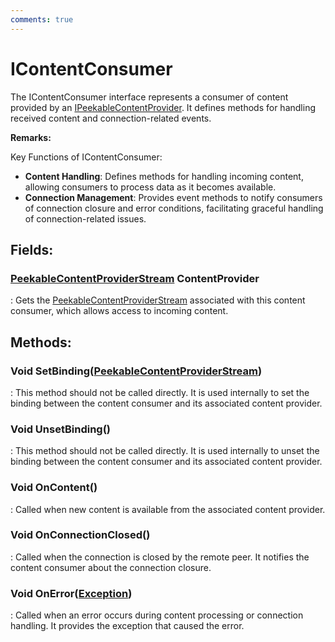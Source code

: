 ```yaml
---
comments: true
---
```

# IContentConsumer

The IContentConsumer interface represents a consumer of content provided by an [IPeekableContentProvider](IPeekableContentProvider.md). It defines methods for handling received content and connection-related events. 

**Remarks:**

Key Functions of IContentConsumer: 

- **Content Handling**: Defines methods for handling incoming content, allowing consumers to process data as it becomes available. 
- **Connection Management**: Provides event methods to notify consumers of connection closure and error conditions, facilitating graceful handling of connection-related issues. 



## **Fields**:
### **[PeekableContentProviderStream](../Streams/PeekableContentProviderStream.md) ContentProvider**
: Gets the [PeekableContentProviderStream](../Streams/PeekableContentProviderStream.md) associated with this content consumer, which allows access to incoming content. 
## **Methods**:

### Void SetBinding([PeekableContentProviderStream](../Streams/PeekableContentProviderStream.md))
: This method should not be called directly. It is used internally to set the binding between the content consumer and its associated content provider. 

### Void UnsetBinding()
: This method should not be called directly. It is used internally to unset the binding between the content consumer and its associated content provider. 

### Void OnContent()
: Called when new content is available from the associated content provider. 

### Void OnConnectionClosed()
: Called when the connection is closed by the remote peer. It notifies the content consumer about the connection closure. 

### Void OnError([Exception](https://learn.microsoft.com/en-us/dotnet/api/System.Exception))
: Called when an error occurs during content processing or connection handling. It provides the exception that caused the error. 
